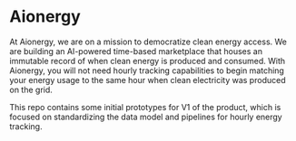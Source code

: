 # Aionergy

At Aionergy, we are on a mission to democratize clean energy access. We are building an AI-powered time-based marketplace that houses an immutable record of when clean energy is produced and consumed. With Aionergy, you will not need hourly tracking capabilities to begin matching your energy usage to the same hour when clean electricity was produced on the grid.

This repo contains some initial prototypes for V1 of the product, which is focused on standardizing the data model and pipelines for hourly energy tracking.
